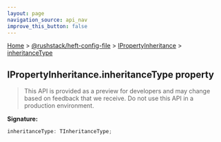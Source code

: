 ```yaml
---
layout: page
navigation_source: api_nav
improve_this_button: false
---
```



[Home](./index.md) &gt; [@rushstack/heft-config-file](./heft-config-file.md) &gt; [IPropertyInheritance](./heft-config-file.ipropertyinheritance.md) &gt; [inheritanceType](./heft-config-file.ipropertyinheritance.inheritancetype.md)

## IPropertyInheritance.inheritanceType property

> This API is provided as a preview for developers and may change based on feedback that we receive. Do not use this API in a production environment.
>

<b>Signature:</b>

```typescript
inheritanceType: TInheritanceType;
```
